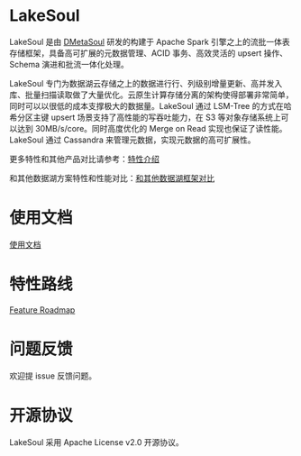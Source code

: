 # LakeSoul
LakeSoul 是由 [DMetaSoul](https://www.dmetasoul.com) 研发的构建于 Apache Spark 引擎之上的流批一体表存储框架，具备高可扩展的元数据管理、ACID 事务、高效灵活的 upsert 操作、Schema 演进和批流一体化处理。

LakeSoul 专门为数据湖云存储之上的数据进行行、列级别增量更新、高并发入库、批量扫描读取做了大量优化。云原生计算存储分离的架构使得部署非常简单，同时可以以很低的成本支撑极大的数据量。LakeSoul 通过 LSM-Tree 的方式在哈希分区主键 upsert 场景支持了高性能的写吞吐能力，在 S3 等对象存储系统上可以达到 30MB/s/core。同时高度优化的 Merge on Read 实现也保证了读性能。LakeSoul 通过 Cassandra 来管理元数据，实现元数据的高可扩展性。

更多特性和其他产品对比请参考：[特性介绍](https://github.com/meta-soul/LakeSoul/wiki/%E4%B8%80%E3%80%81%E7%89%B9%E6%80%A7%E4%BB%8B%E7%BB%8D)

和其他数据湖方案特性和性能对比：[和其他数据湖框架对比](https://github.com/meta-soul/LakeSoul/wiki/%E4%BA%8C%E3%80%81%E5%92%8C%E5%85%B6%E4%BB%96%E6%95%B0%E6%8D%AE%E6%B9%96%E6%A1%86%E6%9E%B6%E5%AF%B9%E6%AF%94)

# 使用文档
[使用文档](https://github.com/meta-soul/LakeSoul/wiki/%E4%B8%89%E3%80%81%E4%BD%BF%E7%94%A8%E6%96%87%E6%A1%A3)

# 特性路线
[Feature Roadmap](https://github.com/meta-soul/LakeSoul#Feature-Roadmap)

# 问题反馈
欢迎提 issue 反馈问题。

# 开源协议
LakeSoul 采用 Apache License v2.0 开源协议。